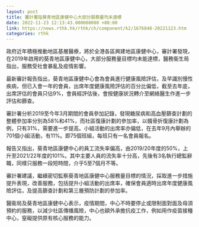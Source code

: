 ```yaml
---
layout: post
title: 審計署指葵青地區康健中心大部分服務量均未達標
date: 2022-11-23 12:13:43.000000000 +08:00
link: https://news.rthk.hk/rthk/ch/component/k2/1676848-20221123.htm
categories: rthk
---
```


政府近年積極推動地區基層醫療，將於全港各區興建地區康健中心，審計署發現，在2019年啟用的葵青地區康健中心，大部分服務量目標均未能達標，醫務衞生局指出，服務受社會暴亂及疫情影響。

最新審計報告指出，葵青地區康健中心會為會員進行健康風險評估，及早識別慢性疾病，但已入會一年的會員，出席年度健康風險評估的百分比偏低，截至去年底，出席評估的會員只佔9%，會員經評估後，會按健康狀況轉介至網絡醫生作進一步評估和篩查。

審計署分析2019至今年3月期間的會員參加記錄，發現糖尿病和高血壓篩查計劃的整體參加率分別為58%和41%，而社區復康計劃的參加率，以髖骨折復康計劃為例，只有31%，需要進一步提高。小組活動的出席率亦偏低，在去年9月內舉辦的701個小組活動，有11%。即75個班組，每班只有一名會員報名。

報告又指出，葵青地區康健中心的員工流失率偏高，由2019/20年度的50%，上升至2021/22年度的101%。其中主要人員的流失率十分高，先後有3名執行總監辭職，同樣只服務一段短時間，介乎5至7個月不等。

審計署建議，繼續密切監察葵青地區康健中心服務量目標的情況，採取進一步措施提升表現，改善服務，包括提升小組活動的出席率，確保會員適時出席年度健康風險評估，及提高篩查計劃和第三層預防計劃的參加率。

醫衞局及葵青地區康健中心表示，疫情期間，中心不時要停止或限制面對面及毋須預約的服務，以減少社區傳播風險，中心也額外承擔抗疫工作，例如用作疫苗接種中心，窒礙提供原有核心服務的能力。
